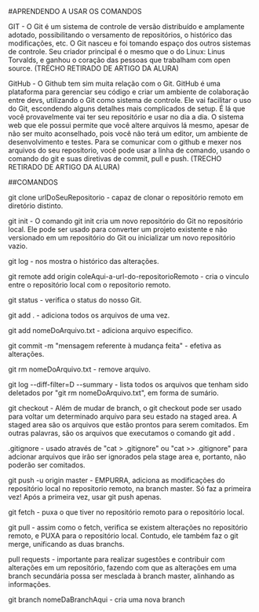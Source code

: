 #APRENDENDO A USAR OS COMANDOS


GIT - O Git é um sistema de controle de versão distribuído e amplamente adotado, possibilitando o versamento de repositórios, o histórico das modificações, etc. O Git nasceu e foi tomando espaço dos outros sistemas de controle. Seu criador principal é o mesmo que o do Linux: Linus Torvalds, e ganhou o coração das pessoas que trabalham com open source. (TRECHO RETIRADO DE ARTIGO DA ALURA)

GitHub - O Github tem sim muita relação com o Git. GitHub é uma plataforma para gerenciar seu código e criar um ambiente de colaboração entre devs, utilizando o Git como sistema de controle. Ele vai facilitar o uso do Git, escondendo alguns detalhes mais complicados de setup. É lá que você provavelmente vai ter seu repositório e usar no dia a dia. O sistema web que ele possui permite que você altere arquivos lá mesmo, apesar de não ser muito aconselhado, pois você não terá um editor, um ambiente de desenvolvimento e testes. Para se comunicar com o github e mexer nos arquivos do seu reposítorio, você pode usar a linha de comando, usando o comando do git e suas diretivas de commit, pull e push. (TRECHO RETIRADO DE ARTIGO DA ALURA)


##COMANDOS

git clone urlDoSeuRepositorio - capaz de clonar o repositório remoto em diretório distinto.

git init - O comando git init cria um novo repositório do Git no repositório local. Ele pode ser usado para converter um projeto existente e não versionado em um repositório do Git ou inicializar um novo repositório vazio.

git log - nos mostra o histórico das alterações.

git remote add origin coleAqui-a-url-do-repositorioRemoto - cria o vinculo entre o repositório local com o repositorio remoto.

git status - verifica o status do nosso Git.

git add . - adiciona todos os arquivos de uma vez.

git add nomeDoArquivo.txt - adiciona arquivo especifico.

git commit -m "mensagem referente à mudança feita" - efetiva as alterações.

git rm nomeDoArquivo.txt - remove arquivo.

git log --diff-filter=D --summary - lista todos os arquivos que tenham sido deletados por "git rm nomeDoArquivo.txt", em forma de sumário.

git checkout - Além de mudar de branch, o git checkout pode ser usado para voltar um determinado arquivo para seu estado na staged area. A staged area são os arquivos que estão prontos para serem comitados. Em outras palavras, são os arquivos que executamos o comando git add .

.gitignore - usado através de "cat > .gitignore" ou "cat >> .gitignore" para adcionar arquivos que irão ser ignorados pela stage area e, portanto, não poderão ser comitados.

git push -u origin master - EMPURRA, adiciona as modificações do repositório local no repositorio remoto, na branch master. Só faz a primeira vez! Após a primeira vez, usar git push apenas.

git fetch - puxa o que tiver no repositório remoto para o repositório local.

git pull - assim como o fetch, verifica se existem alterações no repositório remoto, e PUXA para o repositório local. Contudo, ele também faz o git merge, unificando as duas branchs.

pull requests - importante para realizar sugestões e contribuir com alterações em um repositório, fazendo com que as alterações em uma branch secundária possa ser mesclada à branch master, alinhando as informações.

git branch nomeDaBranchAqui - cria uma nova branch
















